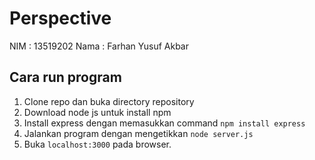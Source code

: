 # Perspective
NIM   : 13519202
Nama  : Farhan Yusuf Akbar

## Cara run program
1. Clone repo dan buka directory repository
2. Download node js untuk install npm
3. Install express dengan memasukkan command `npm install express`
4. Jalankan program dengan mengetikkan `node server.js`
5. Buka `localhost:3000` pada browser.
